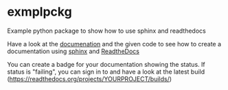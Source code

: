 # exmplpckg

Example python package to show how to use sphinx and readthedocs

Have a look at the [documenation](http://exmplpckg.readthedocs.io/en/latest/) and the given code to see how to
create a documentation using [sphinx](http://www.sphinx-doc.org/en/master/) and [ReadtheDocs](https://readthedocs.org)


You can create a badge for your documentation showing the status. If status is "failing", 
you can sign in to and have a look at the latest build (https://readthedocs.org/projects/YOURPROJECT/builds/)

